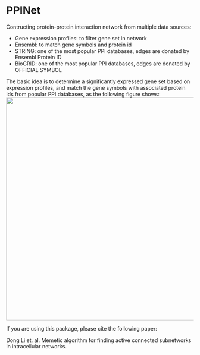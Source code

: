 # PPINet
Contructing protein-protein interaction network from multiple data sources:
- Gene expression profiles: to filter gene set in network
- Ensembl: to match gene symbols and protein id
- STRING: one of the most popular PPI databases, edges are donated by Ensembl Protein ID
- BioGRID: one of the most popular PPI databases, edges are donated by OFFICIAL SYMBOL

The basic idea is to determine a significantly expressed gene set based on expression profiles, and match the gene symbols with associated protein ids from popular PPI databases, as the following figure shows:
<img src="https://github.com/fairmiracle/PPINet/blob/master/preprocess.png" width="600">

If you are using this package, please cite the following paper:

Dong Li et. al. Memetic algorithm for finding active connected subnetworks in intracellular networks.
